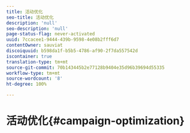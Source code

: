 ```yaml
---
title: 活动优化
seo-title: 活动优化
description: 'null'
seo-description: 'null'
page-status-flag: never-activated
uuid: 7ccacee1-9444-439b-9598-4e08b2fff6d7
contentOwner: sauviat
discoiquuid: b598da1f-b5b5-4786-af90-2f7da557542d
iscontainer: true
translation-type: tm+mt
source-git-commit: 70b143445b2e77128b9404e35d96b39694d55335
workflow-type: tm+mt
source-wordcount: '8'
ht-degree: 100%

---
```



# 活动优化{#campaign-optimization}

